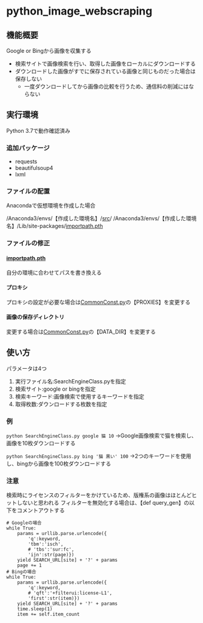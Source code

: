 # python_image_webscraping
## 機能概要
Google or Bingから画像を収集する
* 検索サイトで画像検索を行い、取得した画像をローカルにダウンロードする
* ダウンロードした画像がすでに保存されている画像と同じものだった場合は保存しない
    * 一度ダウンロードしてから画像の比較を行うため、通信料の削減にはならない
## 実行環境
Python 3.7で動作確認済み
### 追加パッケージ
* requests
* beautifulsoup4
* lxml
### ファイルの配置
Anacondaで仮想環境を作成した場合

/Anaconda3/envs/【作成した環境名】/[src](https://github.com/hazhikko/python_image_webscraping/tree/master/src)/
/Anaconda3/envs/【作成した環境名】/Lib/site-packages/[importpath.pth](https://github.com/hazhikko/python_image_webscraping/blob/master/Lib/site-packages/importpath.pth)
### ファイルの修正
#### [importpath.pth](https://github.com/hazhikko/python_image_webscraping/blob/master/Lib/site-packages/importpath.pth)
自分の環境に合わせてパスを書き換える
#### プロキシ
プロキシの設定が必要な場合は[CommonConst.py](https://github.com/hazhikko/python_image_webscraping/blob/master/src/common/CommonConst.py)の【PROXIES】を変更する
#### 画像の保存ディレクトリ
変更する場合は[CommonConst.py](https://github.com/hazhikko/python_image_webscraping/blob/master/src/common/CommonConst.py)の【DATA_DIR】を変更する
## 使い方
パラメータは4つ
1. 実行ファイル名:SearchEngineClass.pyを指定
2. 検索サイト:google or bingを指定
3. 検索キーワード:画像検索で使用するキーワードを指定
4. 取得枚数:ダウンロードする枚数を指定
### 例
`python SearchEngineClass.py google 猫 10`
→Google画像検索で猫を検索し、画像を10枚ダウンロードする

`python SearchEngineClass.py bing '猫 黒い' 100`
→2つのキーワードを使用し、bingから画像を100枚ダウンロードする
### 注意
検索時にライセンスのフィルターをかけているため、版権系の画像はほとんどヒットしないと思われる
フィルターを無効化する場合は、【def query_gen】の以下をコメントアウトする
```
# Googleの場合
while True:
    params = urllib.parse.urlencode({
        'q':keyword,
        'tbm':'isch',
        # 'tbs':'sur:fc',
        'ijn':str(page)})
    yield SEARCH_URL[site] + '?' + params
    page += 1
# Bingの場合
while True:
    params = urllib.parse.urlencode({
        'q':keyword,
        # 'qft':'+filterui:license-L1',
        'first':str(item)})
    yield SEARCH_URL[site] + '?' + params
    time.sleep(1)
    item += self.item_count
```

